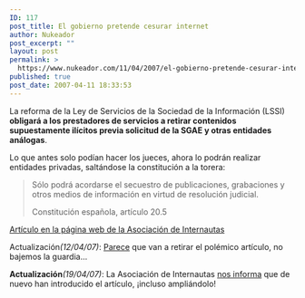 ```yaml
---
ID: 117
post_title: El gobierno pretende cesurar internet
author: Nukeador
post_excerpt: ""
layout: post
permalink: >
  https://www.nukeador.com/11/04/2007/el-gobierno-pretende-cesurar-internet/
published: true
post_date: 2007-04-11 18:33:53
---
```

La reforma de la Ley de Servicios de la Sociedad de la Información (LSSI) <strong>obligará a los prestadores de servicios a retirar contenidos supuestamente ilícitos previa solicitud de la SGAE y otras entidades análogas</strong>.

Lo que antes solo podían hacer los jueces, ahora lo podrán realizar entidades privadas, saltándose la constitución a la torera:

<blockquote><p>Sólo podrá acordarse el secuestro de publicaciones, grabaciones y otros medios de información en virtud de resolución judicial.</p>
<p class="autor">Constitución española, artículo 20.5</p>
</blockquote>

<a href="http://www.internautas.org/html/4205.html">Artículo en la página web de la Asociación de Internautas</a>

<p class="info">Actualización<em>(12/04/07)</em>: <a href="http://www.internautas.org/html/4209.html">Parece</a> que van a retirar el polémico artículo, no bajemos la guardia...</p>

<p class="info"><strong>Actualización</strong><em>(19/04/07)</em>:  La Asociación de Internautas <a href="http://www.internautas.org/html/4224.html">nos informa</a> que de nuevo han introducido el artículo, ¡incluso ampliándolo!</p>